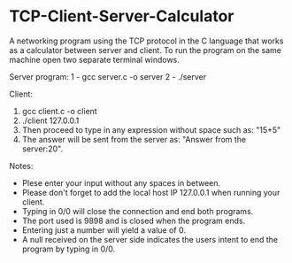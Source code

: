 # TCP-Client-Server-Calculator
A networking program using the TCP protocol in the C language that works as a calculator between server and client.
To run the program on the same machine open two separate terminal windows.

Server program: 
1 - gcc server.c -o server
2 - ./server

Client:
1. gcc client.c -o client
2. ./client 127.0.0.1
3. Then proceed to type in any expression without space such as: "15+5"
4. The answer will be sent from the server as: "Answer from the server:20".

Notes:
+ Plese enter your input without any spaces in between.
+ Please don't forget to add the local host IP 127.0.0.1 when running your client.
+ Typing in 0/0 will close the connection and end both programs.
+ The port used is 9898 and is closed when the program ends.
+ Entering just a number will yield a value of 0.
+ A null received on the server side indicates the users intent to end the program by typing in 0/0.
